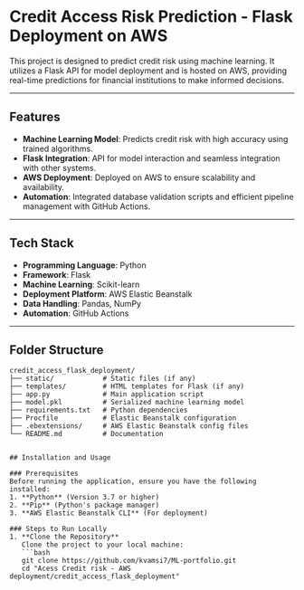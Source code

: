 # Credit Access Risk Prediction - Flask Deployment on AWS

This project is designed to predict credit risk using machine learning. It utilizes a Flask API for model deployment and is hosted on AWS, providing real-time predictions for financial institutions to make informed decisions.

---

## Features
- **Machine Learning Model**: Predicts credit risk with high accuracy using trained algorithms.
- **Flask Integration**: API for model interaction and seamless integration with other systems.
- **AWS Deployment**: Deployed on AWS to ensure scalability and availability.
- **Automation**: Integrated database validation scripts and efficient pipeline management with GitHub Actions.

---

## Tech Stack
- **Programming Language**: Python
- **Framework**: Flask
- **Machine Learning**: Scikit-learn
- **Deployment Platform**: AWS Elastic Beanstalk
- **Data Handling**: Pandas, NumPy
- **Automation**: GitHub Actions

---

## Folder Structure
```plaintext
credit_access_flask_deployment/
├── static/            # Static files (if any)
├── templates/         # HTML templates for Flask (if any)
├── app.py             # Main application script
├── model.pkl          # Serialized machine learning model
├── requirements.txt   # Python dependencies
├── Procfile           # Elastic Beanstalk configuration
├── .ebextensions/     # AWS Elastic Beanstalk config files
└── README.md          # Documentation


## Installation and Usage

### Prerequisites
Before running the application, ensure you have the following installed:
1. **Python** (Version 3.7 or higher)
2. **Pip** (Python's package manager)
3. **AWS Elastic Beanstalk CLI** (For deployment)

### Steps to Run Locally
1. **Clone the Repository**  
   Clone the project to your local machine:
   ```bash
   git clone https://github.com/kvamsi7/ML-portfolio.git
   cd "Acess Credit risk - AWS deployment/credit_access_flask_deployment"

